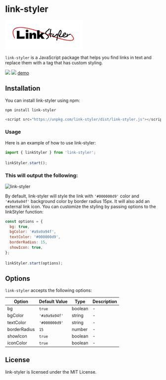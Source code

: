 # link-styler
<img src="Logo.png" width="250" />

`link-styler` is a JavaScript package that helps you find links in text and replace them with a tag that has custom styling.

<a href="https://www.npmjs.com/package/link-styler"><img src="https://user-images.githubusercontent.com/11958698/222946410-f8c933d9-fff7-4c0f-9ca7-d60bc02a5f6e.png"  width="45" ></a> <a href="https://github.com/sheikhoo/link-styler"><img src="https://user-images.githubusercontent.com/11958698/222958629-a9503238-bb8e-4a45-820c-e0e696c5b4de.png"  width="45" ></a> <a href="https://sheikhoo.github.io/link-styler/example">demo</a>

## Installation

You can install link-styler using npm:

```
npm install link-styler
```

```js
<script src="https://unpkg.com/link-styler/dist/link-styler.js"></script>
```

### Usage

Here is an example of how to use link-styler:

```js
import { linkStyler } from 'link-styler';

linkStyler.start();
```

### This will output the following:

![link-styler](https://user-images.githubusercontent.com/11958698/222882482-1e9d0546-7484-4543-8db1-2eaf02a46cf5.png)

By default, link-styler will style the link with `'#000000d9'` color and `'#a9a9a94f'` background color by border radius 15px. It will also add an external link icon. You can customize the styling by passing options to the linkStyler function:

```js
const options = {
  bg: true,
  bgColor: '#a9a9a94f',
  textColor: '#000000d9',
  borderRadius: 15,
  showIcon: true,
};

linkStyler.start(options);
```

## Options

`link-styler` accepts the following options:

| Option       | Default Value | Type    | Description |
| ------------ | ------------- | ------- | ----------- |
| bg           | `true`        | boolean | -           |
| bgColor      | `'#a9a9a94f'` | string  | -           |
| textColor    | `'#000000d9'` | string  | -           |
| borderRadius | `15`          | number  | -           |
| showIcon     | `true`        | boolean | -           |
| iconColor    | `true`        | boolean | -           |

## License

link-styler is licensed under the MIT License.
